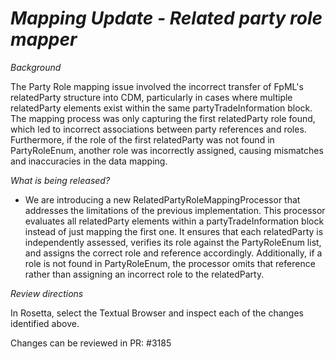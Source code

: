# _Mapping Update - Related party role mapper_

_Background_

The Party Role mapping issue involved the incorrect transfer of FpML's relatedParty structure into CDM, particularly in cases where multiple relatedParty elements exist within the same partyTradeInformation block. The mapping process was only capturing the first relatedParty role found, which led to incorrect associations between party references and roles. Furthermore, if the role of the first relatedParty was not found in PartyRoleEnum, another role was incorrectly assigned, causing mismatches and inaccuracies in the data mapping.


_What is being released?_

- We are introducing a new RelatedPartyRoleMappingProcessor that addresses the limitations of the previous implementation. This processor evaluates all relatedParty elements within a partyTradeInformation block instead of just mapping the first one. It ensures that each relatedParty is independently assessed, verifies its role against the PartyRoleEnum list, and assigns the correct role and reference accordingly. Additionally, if a role is not found in PartyRoleEnum, the processor omits that reference rather than assigning an incorrect role to the relatedParty.

_Review directions_

In Rosetta, select the Textual Browser and inspect each of the changes identified above.

Changes can be reviewed in PR: #3185